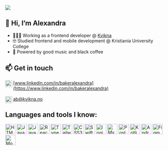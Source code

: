 ![](https://komarev.com/ghpvc/?username=alba688)


## 👋  Hi, I’m Alexandra
- 👩🏻‍💻  Working as a frontend developer @ [Kvikna](https://www.kvikna.no/)
- 🤓  Studied frontend and mobile development @ Kristiania University College
- 🔋  Powered by good music and black coffee

## 📫  Get in touch
<img align="left" alt="LinkedIn" width="22px" src="https://icons-for-free.com/iconfiles/png/512/in+linkedin+icon-1320192022493255796.png" />[www.linkedin.com/in/bakeralexandra](https://www.linkedin.com/in/bakeralexandra)
<br>
<br>
<img align="left" alt="Outlook" width="22px" src="https://findicons.com/files/icons/2795/office_2013_hd/128/outlook.png" /> <a href = "mailto: ab@kvikna.no">ab@kvikna.no</a>
<br>

## Languages and tools I know:
<div>
  <img alt="HTML5" src="https://cdn.jsdelivr.net/gh/devicons/devicon/icons/html5/html5-original-wordmark.svg" width="32"/>
  <img alt="Javascript" src="https://cdn.jsdelivr.net/gh/devicons/devicon/icons/javascript/javascript-original.svg" width="32"/>
  <img alt="Java" src="https://cdn.jsdelivr.net/gh/devicons/devicon/icons/java/java-original.svg" width="32"/>
  <img alt="React" src="https://cdn.jsdelivr.net/gh/devicons/devicon/icons/react/react-original.svg" width="32"/>
  <img alt="TypeScript" src="https://cdn.jsdelivr.net/gh/devicons/devicon/icons/typescript/typescript-original.svg" width="32" />
  <img alt="Tailwind CSS" src="https://cdn.jsdelivr.net/gh/devicons/devicon/icons/tailwindcss/tailwindcss-plain.svg" width="32" />
  <img alt="CSS3" src="https://cdn.jsdelivr.net/gh/devicons/devicon/icons/css3/css3-original-wordmark.svg"width="32" />
  <img alt="Swift" src="https://cdn.jsdelivr.net/gh/devicons/devicon/icons/swift/swift-original.svg" width="32" />
  <img alt="Ionic" src="https://cdn.jsdelivr.net/gh/devicons/devicon/icons/ionic/ionic-original.svg" width="32" />
  <img alt="MySQL" src="https://cdn.jsdelivr.net/gh/devicons/devicon/icons/mysql/mysql-original.svg" width="32"/>
  <img alt="PostgreSQL" src="https://cdn.jsdelivr.net/gh/devicons/devicon/icons/postgresql/postgresql-original.svg" width="32"/>
  <img alt="Kotlin" src="https://cdn.jsdelivr.net/gh/devicons/devicon/icons/kotlin/kotlin-original.svg" width="32"/>
  <img alt="Android Studio" src="https://cdn.jsdelivr.net/gh/devicons/devicon/icons/android/android-original.svg" width="32"/>
  <img alt="Figma" src="https://cdn.jsdelivr.net/gh/devicons/devicon/icons/figma/figma-original.svg" width="32"/>
  <img alt="MongoDB" src="https://cdn.jsdelivr.net/gh/devicons/devicon/icons/mongodb/mongodb-original.svg" width="32"/>
</div>
<br>
<br>

<!---
alba688/alba688 is a ✨ special ✨ repository because its `README.md` (this file) appears on your GitHub profile.
You can click the Preview link to take a look at your changes.
--->
